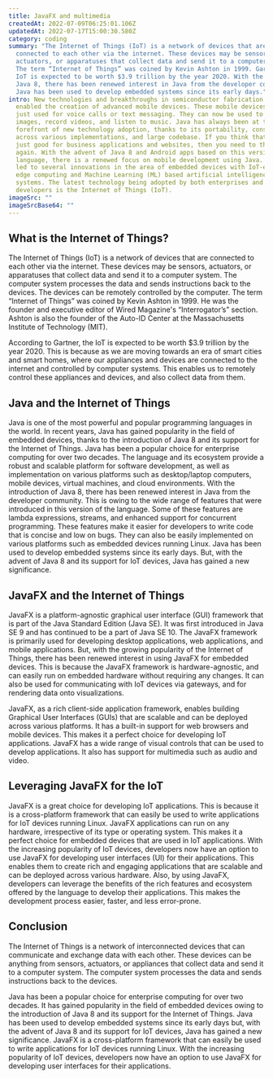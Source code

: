 ```yaml
---
title: JavaFX and multimedia
createdAt: 2022-07-09T06:25:01.106Z
updatedAt: 2022-07-17T15:00:30.580Z
category: coding
summary: "The Internet of Things (IoT) is a network of devices that are
  connected to each other via the internet. These devices may be sensors,
  actuators, or apparatuses that collect data and send it to a computer system.
  The term “Internet of Things” was coined by Kevin Ashton in 1999. Gartner: The
  IoT is expected to be worth $3.9 trillion by the year 2020. With the advent of
  Java 8, there has been renewed interest in Java from the developer community.
  Java has been used to develop embedded systems since its early days."
intro: New technologies and breakthroughs in semiconductor fabrication have
  enabled the creation of advanced mobile devices. These mobile devices are not
  just used for voice calls or text messaging. They can now be used to capture
  images, record videos, and listen to music. Java has always been at the
  forefront of new technology adoption, thanks to its portability, consistency
  across various implementations, and large codebase. If you think that Java is
  just good for business applications and websites, then you need to think
  again. With the advent of Java 8 and Android apps based on this version of the
  language, there is a renewed focus on mobile development using Java. This has
  led to several innovations in the area of embedded devices with IoT-enabled
  edge computing and Machine Learning (ML) based artificial intelligence
  systems. The latest technology being adopted by both enterprises and
  developers is the Internet of Things (IoT).
imageSrc: ""
imageSrcBase64: ""
---
```


## What is the Internet of Things?

The Internet of Things (IoT) is a network of devices that are connected to each other via the internet. These devices may be sensors, actuators, or apparatuses that collect data and send it to a computer system. The computer system processes the data and sends instructions back to the devices. The devices can be remotely controlled by the computer. The term “Internet of Things” was coined by Kevin Ashton in 1999. He was the founder and executive editor of Wired Magazine's “Interrogator’s” section. Ashton is also the founder of the Auto-ID Center at the Massachusetts Institute of Technology (MIT).

According to Gartner, the IoT is expected to be worth $3.9 trillion by the year 2020. This is because as we are moving towards an era of smart cities and smart homes, where our appliances and devices are connected to the internet and controlled by computer systems. This enables us to remotely control these appliances and devices, and also collect data from them.

## Java and the Internet of Things

Java is one of the most powerful and popular programming languages in the world. In recent years, Java has gained popularity in the field of embedded devices, thanks to the introduction of Java 8 and its support for the Internet of Things. Java has been a popular choice for enterprise computing for over two decades. The language and its ecosystem provide a robust and scalable platform for software development, as well as implementation on various platforms such as desktop/laptop computers, mobile devices, virtual machines, and cloud environments. With the introduction of Java 8, there has been renewed interest in Java from the developer community. This is owing to the wide range of features that were introduced in this version of the language. Some of these features are lambda expressions, streams, and enhanced support for concurrent programming. These features make it easier for developers to write code that is concise and low on bugs. They can also be easily implemented on various platforms such as embedded devices running Linux. Java has been used to develop embedded systems since its early days. But, with the advent of Java 8 and its support for IoT devices, Java has gained a new significance.

## JavaFX and the Internet of Things

JavaFX is a platform-agnostic graphical user interface (GUI) framework that is part of the Java Standard Edition (Java SE). It was first introduced in Java SE 9 and has continued to be a part of Java SE 10. The JavaFX framework is primarily used for developing desktop applications, web applications, and mobile applications. But, with the growing popularity of the Internet of Things, there has been renewed interest in using JavaFX for embedded devices. This is because the JavaFX framework is hardware-agnostic, and can easily run on embedded hardware without requiring any changes. It can also be used for communicating with IoT devices via gateways, and for rendering data onto visualizations.

JavaFX, as a rich client-side application framework, enables building Graphical User Interfaces (GUIs) that are scalable and can be deployed across various platforms. It has a built-in support for web browsers and mobile devices. This makes it a perfect choice for developing IoT applications. JavaFX has a wide range of visual controls that can be used to develop applications. It also has support for multimedia such as audio and video.

## Leveraging JavaFX for the IoT

JavaFX is a great choice for developing IoT applications. This is because it is a cross-platform framework that can easily be used to write applications for IoT devices running Linux. JavaFX applications can run on any hardware, irrespective of its type or operating system. This makes it a perfect choice for embedded devices that are used in IoT applications. With the increasing popularity of IoT devices, developers now have an option to use JavaFX for developing user interfaces (UI) for their applications. This enables them to create rich and engaging applications that are scalable and can be deployed across various hardware. Also, by using JavaFX, developers can leverage the benefits of the rich features and ecosystem offered by the language to develop their applications. This makes the development process easier, faster, and less error-prone.

## Conclusion

The Internet of Things is a network of interconnected devices that can communicate and exchange data with each other. These devices can be anything from sensors, actuators, or appliances that collect data and send it to a computer system. The computer system processes the data and sends instructions back to the devices.

Java has been a popular choice for enterprise computing for over two decades. It has gained popularity in the field of embedded devices owing to the introduction of Java 8 and its support for the Internet of Things. Java has been used to develop embedded systems since its early days but, with the advent of Java 8 and its support for IoT devices, Java has gained a new significance.
JavaFX is a cross-platform framework that can easily be used to write applications for IoT devices running Linux. With the increasing popularity of IoT devices, developers now have an option to use JavaFX for developing user interfaces for their applications.
